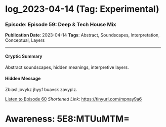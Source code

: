 # log_2023-04-14 (Tag: Experimental)

### Episode: Episode 59: Deep & Tech House Mix

**Publication Date**: 2023-04-14
**Tags**: Abstract, Soundscapes, Interpretation, Conceptual, Layers

---

#### Cryptic Summary
Abstract soundscapes, hidden meanings, interpretive layers.

#### Hidden Message
Zbiasl jovykz jhyyf buavsk zavyplz.

[Listen to Episode 60](https://tinyurl.com/mpnay9a6)
*Shortened Link*: https://tinyurl.com/mpnay9a6


# Awareness: 5E8:MTUuMTM=
